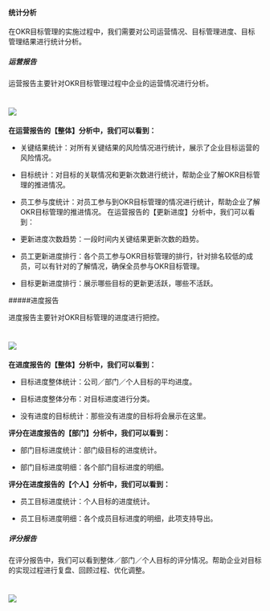 #### 统计分析

在OKR目标管理的实施过程中，我们需要对公司运营情况、目标管理进度、目标管理结果进行统计分析。

##### 运营报告

运营报告主要针对OKR目标管理过程中企业的运营情况进行分析。


# ![](/assets/12.6.1运营报告.png)

**在运营报告的【整体】分析中，我们可以看到：**

* 关键结果统计：对所有关键结果的风险情况进行统计，展示了企业目标运营的风险情况。

* 目标统计：对目标的关联情况和更新次数进行统计，帮助企业了解OKR目标管理的推进情况。

* 员工参与度统计：对员工参与到OKR目标管理的情况进行统计，帮助企业了解OKR目标管理的推进情况。
在运营报告的【更新进度】分析中，我们可以看到：

* 更新进度次数趋势：一段时间内关键结果更新次数的趋势。

* 员工更新进度排行：各个员工参与OKR目标管理的排行，针对排名较低的成员，可以有针对的了解情况，确保全员参与OKR目标管理。

* 目标更新进度排行：展示哪些目标的更新更活跃，哪些不活跃。


#####进度报告

进度报告主要针对OKR目标管理的进度进行把控。

# ![](/assets/12.6.2进度报告.png)

**在进度报告的【整体】分析中，我们可以看到：**

* 目标进度整体统计：公司／部门／个人目标的平均进度。

* 目标进度整体分布：对目标进度进行分类。

* 没有进度的目标统计：那些没有进度的目标将会展示在这里。

**评分在进度报告的【部门】分析中，我们可以看到：**

* 部门目标进度统计：部门级目标的进度统计。

* 部门目标进度明细：各个部门目标进度的明细。

**评分在进度报告的【个人】分析中，我们可以看到：**

* 员工目标进度统计：个人目标的进度统计。

* 员工目标进度明细：各个成员目标进度的明细，此项支持导出。


##### 评分报告

在评分报告中，我们可以看到整体／部门／个人目标的评分情况。帮助企业对目标的实现过程进行复盘、回顾过程、优化调整。

# ![](/assets/12.6.3评分报告.png)




